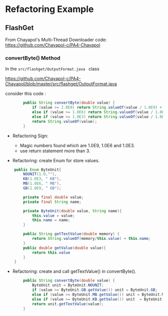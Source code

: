 # Refactoring Example

## FlashGet
From Chayapol's Multi-Thread Downloader code: https://github.com/Chayapol-c/PA4-Chayapol

### convertByte() Method
In the `src/flashget/OutputFormat.java ` class

https://github.com/Chayapol-c/PA4-Chayapol/blob/master/src/flashget/OutputFormat.java

consider this code :
```java
        public String convertByte(double value) {
            if (value >= 1.0E9) return String.valueOf(value / 1.0E9) + " GB";
            else if (value >= 1.0E6) return String.valueOf(value / 1.0E6) + " MB";
            else if (value >= 1.0E3) return String.valueOf(value / 1.0E3) + " KB";
            return String.valueOf(value);
        }
```
* Refactoring Sign:

    * Magic numbers found which are 1.0E9, 1.0E6 and 1.0E3.
    * use return statement more than 3.

* Refactoring: create Enum for store values.

```java
    public Enum ByteUnit{
        NOUNIT(1.0,""),
        KB(1.0E3, " KB"),
        MB(1.0E6, " MB"),
        GB(1.0E9, " GB");

        private final double value;
        private final String name;

        private ByteUnit(double value, String name){
            this.value = value;
            this.name = name;
        }

        public String getTextValue(double memory) {
            return String.valueOf(memory/this.value) + this.name;
        }
        public double getValue(double value){
            return this.value
        }
    }

```
* Refactoring: create and call getTextValue() in convertByte().
```java
        public String convertByte(double value) {
            ByteUnit unit = ByteUnit.NOUNIT;
            if (value >= ByteUnit.GB.getValue()) unit = ByteUnit.GB;
            else if (value >= ByteUnit.MB.getValue()) unit = ByteUnit.MB;
            else if (value >= ByteUnit.KB.getValue()) unit  = ByteUnit.KB;
            return unit.getTextValue(value);
        }
```

